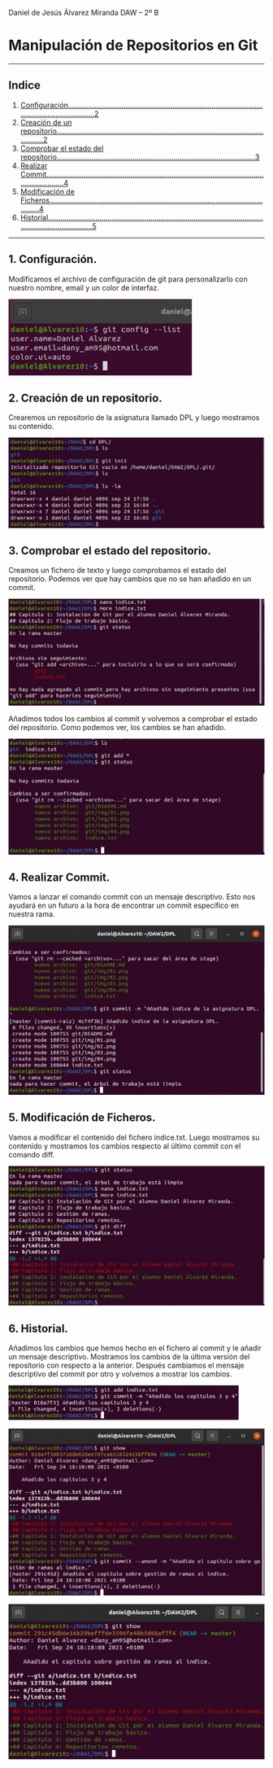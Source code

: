 ﻿Daniel de Jesús Álvarez Miranda DAW – 2º B

# Manipulación de Repositorios en Git

***

## Indice

1. [Configuración...................................................................................................................................2](#_page1_x56.70_y110.45)
1. [Creación de un repositorio................................................................................................................2](#_page1_x56.70_y370.90)
1. [Comprobar el estado del repositorio.................................................................................................3](#_page2_x56.70_y119.50)
1. [Realizar Commit...............................................................................................................................4](#_page3_x56.70_y119.50)
1. [Modificación de Ficheros.................................................................................................................4](#_page3_x56.70_y396.40)
6. [Historial............................................................................................................................................5](#_page4_x56.70_y96.65)

***

## 1. Configuración.

Modificamos el archivo de configuración de git para personalizarlo con nuestro nombre, email y un color de interfaz.

![](img/01.jpeg)

## 2. Creación de un repositorio.

Crearemos un repositorio de la asignatura llamado DPL y luego mostramos su contenido.

![](img/02.jpeg)

## 3. Comprobar el estado del repositorio.

Creamos un fichero de texto y luego comprobamos el estado del repositorio. Podemos ver que hay cambios que no se han añadido en un commit.

![](img/03.jpeg)

Añadimos todos los cambios al commit y volvemos a comprobar el estado del repositorio. Como podemos ver, los cambios se han añadido.

![](img/04.jpeg)

## 4. Realizar Commit.

Vamos a lanzar el comando commit con un mensaje descriptivo. Esto nos ayudará en un futuro a la hora de encontrar un commit específico en nuestra rama.

![](img/05.jpeg)

## 5. Modificación de Ficheros.

Vamos a modificar el contenido del fichero indice.txt. Luego mostramos su contenido y mostramos los cambios respecto al último commit con el comando diff.

![](img/06.jpeg)

## 6. Historial.

Añadimos los cambios que hemos hecho en el fichero al commit y le añadir un mensaje descriptivo. Mostramos los cambios de la última versión del repositorio con respecto a la anterior. Después cambiamos el mensaje descriptivo del commit por otro y volvemos a mostrar los cambios.

![](img/07.jpeg)

![](img/08.jpeg)

![](img/09.jpeg)
